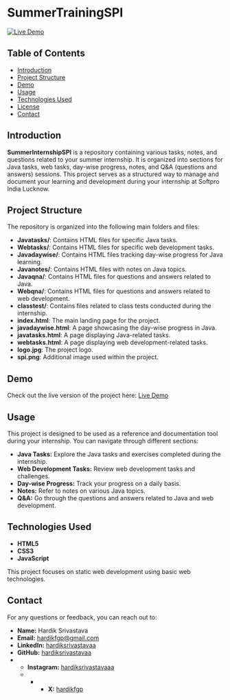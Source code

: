 # SummerTrainingSPI

[![Live Demo](https://img.shields.io/badge/demo-live-green)](https://stspi24.vercel.app/)

## Table of Contents

- [Introduction](#introduction)
- [Project Structure](#project-structure)
- [Demo](#demo)
- [Usage](#usage)
- [Technologies Used](#technologies-used)
- [License](#license)
- [Contact](#contact)

## Introduction

**SummerInternshipSPI** is a repository containing various tasks, notes, and questions related to your summer internship. It is organized into sections for Java tasks, web tasks, day-wise progress, notes, and Q&A (questions and answers) sessions. This project serves as a structured way to manage and document your learning and development during your internship at Softpro India Lucknow.

## Project Structure

The repository is organized into the following main folders and files:

- **Javatasks/**: Contains HTML files for specific Java tasks.
- **Webtasks/**: Contains HTML files for specific web development tasks.
- **Javadaywise/**: Contains HTML files tracking day-wise progress for Java learning.
- **Javanotes/**: Contains HTML files with notes on Java topics.
- **Javaqna/**: Contains HTML files for questions and answers related to Java.
- **Webqna/**: Contains HTML files for questions and answers related to web development.
- **classtest/**: Contains files related to class tests conducted during the internship.
- **index.html**: The main landing page for the project.
- **javadaywise.html**: A page showcasing the day-wise progress in Java.
- **javatasks.html**: A page displaying Java-related tasks.
- **webtasks.html**: A page displaying web development-related tasks.
- **logo.jpg**: The project logo.
- **spi.png**: Additional image used within the project.

## Demo

Check out the live version of the project here: [Live Demo](https://stspi24.vercel.app/)

## Usage

This project is designed to be used as a reference and documentation tool during your internship. You can navigate through different sections:

- **Java Tasks:** Explore the Java tasks and exercises completed during the internship.
- **Web Development Tasks:** Review web development tasks and challenges.
- **Day-wise Progress:** Track your progress on a daily basis.
- **Notes:** Refer to notes on various Java topics.
- **Q&A:** Go through the questions and answers related to Java and web development.

## Technologies Used

- **HTML5**
- **CSS3**
- **JavaScript**

This project focuses on static web development using basic web technologies.

## Contact

For any questions or feedback, you can reach out to:

- **Name:** Hardik Srivastava
- **Email:** hardikfgp@gmail.com
- **LinkedIn:** [hardiksrivastavaa](https://www.linkedin.com/in/hardiksrivastavaa)
- **GitHub:** [hardiksrivastavaa](https://github.com/hardiksrivastavaa)
- - **Instagram:** [hardiksrivastavaaa](https://instagram.com/hardiksrivastavaaa)
  - - - **X:** [hardikfgp](https://x.com/hardikfgp)
